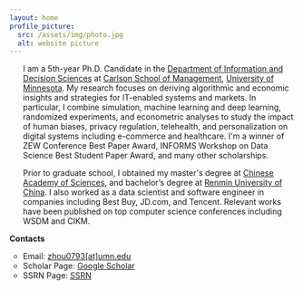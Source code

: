 ```yaml
---
layout: home
profile_picture:
  src: /assets/img/photo.jpg
  alt: website picture
---
```


<!-- <strong>Education</strong>
<ul>
<li style="list-style-type:circle;font-size:14px">Ph.D. Candidate, Department of Information & Decision Sciences, University of Minnesota (2017 - Present).</li>
<li style="list-style-type:circle;font-size:14px">M.S. in Computer Science, Chinese Academy of Sciences (2014 - 2017).</li>
<li style="list-style-type:circle;font-size:14px">B. Eng. in Information Security, Renmin University of China (2010 - 2014).</li>
<li style="list-style-type:circle;font-size:14px">Exchange Student, City University of Hong Kong (9/2012-12/2013).</li>
</ul> -->

<ul>
	I am a 5th-year Ph.D. Candidate in the <a href="https://carlsonschool.umn.edu/departments/information-decision-sciences-department" target="_blank">Department of Information and Decision Sciences</a> at <a href="https://carlsonschool.umn.edu/" target="_blank">Carlson School of Management</a>, <a href="https://twin-cities.umn.edu/" target="_blank">University of Minnesota</a>. My research focuses on deriving algorithmic and economic insights and strategies for IT-enabled systems and markets. In particular, I combine simulation, machine learning and deep learning, randomized experiments, and econometric analyses to study the impact of human biases, privacy regulation, telehealth, and personalization on digital systems including e-commerce and healthcare. I'm a winner of ZEW Conference Best Paper Award, INFORMS Workshop on Data Science Best Student Paper Award, and many other scholarships.
</ul>

<ul>
	Prior to graduate school, I obtained my master's degree at <a href="https://english.cas.cn/" target="_blank">Chinese Academy of Sciences</a>, and bachelor’s degree at <a href="https://www.ruc.edu.cn/en" target="_blank">Renmin University of China</a>. I also worked as a data scientist and software engineer in companies including Best Buy, JD.com, and Tencent. Relevant works have been published on top computer science conferences including WSDM and CIKM.
</ul>

<!-- <strong>Research Interest</strong>
<ul>
<li style="list-style-type:circle;font-size:14px"><strong>Topics: </strong>Recommender Systems, E-commerce, Privacy, Telehealth, Economic Impact of AI, Customer Lifetime Value, Category Expansion</li>
<li style="list-style-type:circle;font-size:14px"><strong>Methodologies: </strong>Machine Learning, Deep Learning, Simulation, Field Experiments, Econometrics</li>
</ul> -->

<!-- <strong>Academic Experience</strong>
<ul>
<li style="list-style-type:circle;font-size:14px"><strong>Instructor</strong> IDSc 4444 Descriptive and Predictive Analytics (Fall 2019, Fall 2020)</li>
</ul> -->

<strong>Contacts</strong>
<ul>
<li style="list-style-type:circle;font-size:14px">Email: <a href="mailto:zhou0793@umn.edu" target="_blank">zhou0793[at]umn.edu</a></li>
<li style="list-style-type:circle;font-size:14px">Scholar Page: <a href="https://scholar.google.com/citations?user=E28GeEIAAAAJ&hl=en&authuser=1" target="_blank">Google Scholar</a></li>
<li style="list-style-type:circle;font-size:14px">SSRN Page: <a href="https://privpapers.ssrn.com/sol3/cf_dev/AbsByAuth.cfm?per_id=4277569" target="_blank">SSRN</a></li>
</ul>